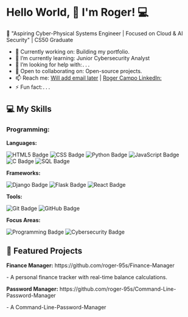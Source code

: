 # Hello World, 👋 I'm Roger! 💻

🌟 "Aspiring Cyber-Physical Systems Engineer | Focused on Cloud & AI Security" | CS50 Graduate

- 🔭 Currently working on: Building my portfolio. 
- 🌱 I’m currently learning: Junior Cybersecurity Analyst
- 🤔 I’m looking for help with:```...```
- 👯 Open to collaborating on: Open-source projects.
- 📫 Reach me: [Will add email later](mailto:email@example.com) | [Roger Campo LinkedIn: ](www.linkedin.com/in/roger-campo-cordova-574bb930a)
- ⚡ Fun fact:```...```

## 💻 My Skills
### Programming:
<p><strong>Languages:</strong></p>
<!-- Languages -->
<span>
  <img src="https://img.shields.io/badge/HTML5-E34F26?style=for-the-badge&logo=html5&logoColor=white" alt="HTML5 Badge">
  <img src="https://img.shields.io/badge/CSS-1572B6?style=for-the-badge&logo=css3&logoColor=white" alt="CSS Badge">
  <img src="https://img.shields.io/badge/Python-3776AB?style=for-the-badge&logo=python&logoColor=white" alt="Python Badge">
  <img src="https://img.shields.io/badge/JavaScript-F7DF1E?style=for-the-badge&logo=javascript&logoColor=black" alt="JavaScript Badge">
  <img src="https://img.shields.io/badge/C-00599C?style=for-the-badge&logo=c&logoColor=white" alt="C Badge">
  <img src="https://img.shields.io/badge/SQL-4479A1?style=for-the-badge&logo=mysql&logoColor=white" alt="SQL Badge">
</span>

<!-- Frameworks -->
<p><strong>Frameworks:</strong></p>
<span>
  <img src="https://img.shields.io/badge/Django-092E20?style=for-the-badge&logo=django&logoColor=white" alt="Django Badge">
  <img src="https://img.shields.io/badge/Flask-000000?style=for-the-badge&logo=flask&logoColor=white" alt="Flask Badge">
  <img src="https://img.shields.io/badge/React-61DAFB?style=for-the-badge&logo=react&logoColor=black" alt="React Badge">
</span>

<!-- Tools -->
<p><strong>Tools:</strong></p>
<span>
  <img src="https://img.shields.io/badge/Git-F05032?style=for-the-badge&logo=git&logoColor=white" alt="Git Badge">
  <img src="https://img.shields.io/badge/GitHub-181717?style=for-the-badge&logo=github&logoColor=white" alt="GitHub Badge">
</span>

<!-- Focus Areas -->
<p><strong>Focus Areas:</strong></p>
<span>
  <img src="https://img.shields.io/badge/Programming-FF0000?style=for-the-badge&logo=codeforces&logoColor=white" alt="Programming Badge">
  <img src="https://img.shields.io/badge/Cybersecurity-0F172A?style=for-the-badge&logo=protonvpn&logoColor=white" alt="Cybersecurity Badge">
</span>

 
## 🌟 Featured Projects
<p><strong>Finance Manager:</strong> https://github.com/roger-95s/Finance-Manager</p> 
- A personal finance tracker with real-time balance calculations.
<p><strong>Password Manager:</strong> https://github.com/roger-95s/Command-Line-Password-Manager</p>    
- A Command-Line-Password-Manager
 
